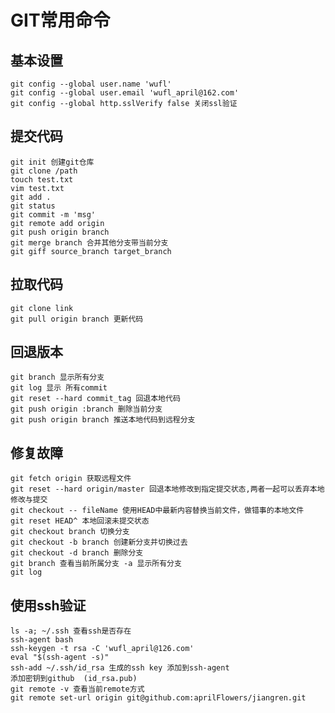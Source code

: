 # GIT常用命令
## 基本设置
	git config --global user.name 'wufl'
	git config --global user.email 'wufl_april@162.com'
	git config --global http.sslVerify false 关闭ssl验证
## 提交代码
	git init 创建git仓库
	git clone /path
	touch test.txt
	vim test.txt
	git add .	
	git status
	git commit -m 'msg'
	git remote add origin 
	git push origin branch
	git merge branch 合并其他分支带当前分支
	git giff source_branch target_branch
## 拉取代码
	git clone link 
	git pull origin branch 更新代码	
## 回退版本
	git branch 显示所有分支	
	git log 显示 所有commit
	git reset --hard commit_tag 回退本地代码
	git push origin :branch 删除当前分支
	git push origin branch 推送本地代码到远程分支
## 修复故障
	git fetch origin 获取远程文件
	git reset --hard origin/master 回退本地修改到指定提交状态,两者一起可以丢弃本地修改与提交
	git checkout -- fileName 使用HEAD中最新内容替换当前文件，做错事的本地文件
	git reset HEAD^ 本地回滚未提交状态
	git checkout branch 切换分支
	git checkout -b branch 创建新分支并切换过去
	git checkout -d branch 删除分支
	git branch 查看当前所属分支 -a 显示所有分支
	git log
## 使用ssh验证
	ls -a; ~/.ssh 查看ssh是否存在
	ssh-agent bash
	ssh-keygen -t rsa -C 'wufl_april@126.com'
	eval "$(ssh-agent -s)"
	ssh-add ~/.ssh/id_rsa 生成的ssh key 添加到ssh-agent 
	添加密钥到github  (id_rsa.pub)
	git remote -v 查看当前remote方式
	git remote set-url origin git@github.com:aprilFlowers/jiangren.git

